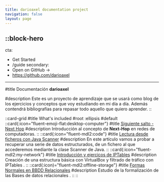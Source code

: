 ```yaml
---
title: darioaxel documentation project
navigation: false
layout: page
---
```


::block-hero
---
cta:
  - Get Started
  - /guide
secondary:
  - Open on GitHub →
  - https://github.com/darioaxel
---

#title
Documentación **darioaxel**

#description
Este es un proyecto de aprendizaje que se usará como blog de los ejercicios y conceptos que voy estudiando en mi día a día. Además contendrá bibliografías para repasar todo aquello que quiero aprender.
::

::card-grid
#title
What's included
#root
:ellipsis
#default
  ::card{:icon="fluent-emoji-flat:desktop-computer"}
  #title
  [Siguiente salto - Next Hop](2.redes/0.next-hop.md)
  #description
  Introducción al concepto de **Next-Hop** en redes de computadoras.
  ::
  ::card{:icon="fluent-mdl2:code"}
  #title
  [Lectura desde ficheros con Java Scanner](3.programacion/0.ficheros-java.md)
  #description
  En este artículo vamos a probar a recuperar una serie de datos estructurados, de un fichero al que accederemos mediante la clase Scanner de Java.
  ::
  ::card{:icon="fluent-mdl2:my-network"}
  #title
  [Introducción y ejercicos de IPTables](2.redes/2.iptables.md)
  #description
  Creación de una estructura básica con VirtualBox y filtrado de tráfico con IPTables .
  ::
  ::card{:icon)="fluent-mdl2:offline-storage"}
  #title
  [Formas Normales en BBDD Relacionales](4.bases_datos/0.normalizacion.md)
  #description
  Estudio de la formalización de las Bases de datos relacionales .
  ::
::